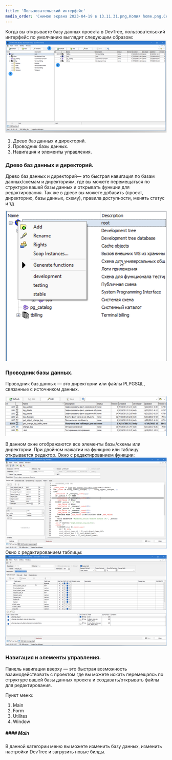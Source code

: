 ```yaml
---
title: 'Пользовательский интерфейс'
media_order: 'Снимок экрана 2023-04-19 в 13.11.31.png,Копия home.png,Снимок экрана 2023-04-19 в 15.59.33.png,Снимок экрана 2023-04-19 в 16.09.25.png,Снимок экрана 2023-04-19 в 16.11.28.png,Снимок экрана 2023-04-19 в 16.12.32.png'
---
```


Когда вы открываете базу данных проекта в DevTree, пользовательский интерфейс по умолчанию выглядит следующим образом:
![%D0%9A%D0%BE%D0%BF%D0%B8%D1%8F%20home](%D0%9A%D0%BE%D0%BF%D0%B8%D1%8F%20home.png "%D0%9A%D0%BE%D0%BF%D0%B8%D1%8F%20home")

1. Древо баз данных и директорий. 
2. Проводник базы данных.
3. Навигация и элементы управления. 

### Древо баз данных и директорий.

Древо баз данных и директорий— это быстрая навигация по базам данных/схемам и директориям, где вы можете перемещаться по структуре вашей базы данных и открывать функции для редактирования. Так же в древе вы можете добавить (проект, директорию, базы данных, схему), правила доступности, менять статус и тд

![%D0%A1%D0%BD%D0%B8%D0%BC%D0%BE%D0%BA%20%D1%8D%D0%BA%D1%80%D0%B0%D0%BD%D0%B0%202023-04-19%20%D0%B2%2015.59.33](%D0%A1%D0%BD%D0%B8%D0%BC%D0%BE%D0%BA%20%D1%8D%D0%BA%D1%80%D0%B0%D0%BD%D0%B0%202023-04-19%20%D0%B2%2015.59.33.png "%D0%A1%D0%BD%D0%B8%D0%BC%D0%BE%D0%BA%20%D1%8D%D0%BA%D1%80%D0%B0%D0%BD%D0%B0%202023-04-19%20%D0%B2%2015.59.33")


### Проводник базы данных.

Проводник баз данных — это директории или файлы PLPGSQL, связанные с источником данных.

![%D0%A1%D0%BD%D0%B8%D0%BC%D0%BE%D0%BA%20%D1%8D%D0%BA%D1%80%D0%B0%D0%BD%D0%B0%202023-04-19%20%D0%B2%2016.09.25](%D0%A1%D0%BD%D0%B8%D0%BC%D0%BE%D0%BA%20%D1%8D%D0%BA%D1%80%D0%B0%D0%BD%D0%B0%202023-04-19%20%D0%B2%2016.09.25.png "%D0%A1%D0%BD%D0%B8%D0%BC%D0%BE%D0%BA%20%D1%8D%D0%BA%D1%80%D0%B0%D0%BD%D0%B0%202023-04-19%20%D0%B2%2016.09.25")

В данном окне отображаются все элементы базы/схемы или директории. При двойном нажатии на функцию или таблицу открывается редактор. 
Окно с редактированием функции:
![%D0%A1%D0%BD%D0%B8%D0%BC%D0%BE%D0%BA%20%D1%8D%D0%BA%D1%80%D0%B0%D0%BD%D0%B0%202023-04-19%20%D0%B2%2016.11.28](%D0%A1%D0%BD%D0%B8%D0%BC%D0%BE%D0%BA%20%D1%8D%D0%BA%D1%80%D0%B0%D0%BD%D0%B0%202023-04-19%20%D0%B2%2016.11.28.png "%D0%A1%D0%BD%D0%B8%D0%BC%D0%BE%D0%BA%20%D1%8D%D0%BA%D1%80%D0%B0%D0%BD%D0%B0%202023-04-19%20%D0%B2%2016.11.28")
Окно с редактированием таблицы:
![%D0%A1%D0%BD%D0%B8%D0%BC%D0%BE%D0%BA%20%D1%8D%D0%BA%D1%80%D0%B0%D0%BD%D0%B0%202023-04-19%20%D0%B2%2016.12.32](%D0%A1%D0%BD%D0%B8%D0%BC%D0%BE%D0%BA%20%D1%8D%D0%BA%D1%80%D0%B0%D0%BD%D0%B0%202023-04-19%20%D0%B2%2016.12.32.png "%D0%A1%D0%BD%D0%B8%D0%BC%D0%BE%D0%BA%20%D1%8D%D0%BA%D1%80%D0%B0%D0%BD%D0%B0%202023-04-19%20%D0%B2%2016.12.32")


### Навигация и элементы управления.

Панель навигации вверху — это быстрая возможность взаимодействовать с проектом где вы можете искать перемещаясь по структуре вашей базы данных проекта и создавать/открывать файлы для редактирования.

Пункт меню:
1. Main
2. Form
3. Utilites
4. Window

##### #### Main
В данной категории меню вы можете изменить базу данных, изменить настройки DevTree и загрузить новые билды. 


